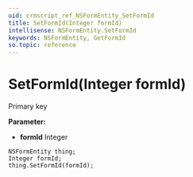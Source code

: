 ```yaml
---
uid: crmscript_ref_NSFormEntity_SetFormId
title: SetFormId(Integer formId)
intellisense: NSFormEntity.SetFormId
keywords: NSFormEntity, GetFormId
so.topic: reference
---
```


# SetFormId(Integer formId)

Primary key

**Parameter:** 
* **formId** Integer

```crmscript
NSFormEntity thing;
Integer formId;
thing.SetFormId(formId);
```

